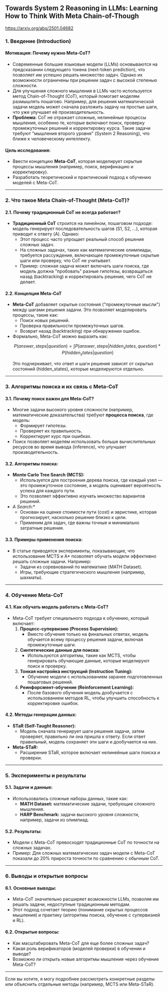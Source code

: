 ## **Towards System 2 Reasoning in LLMs: Learning How to Think With Meta Chain-of-Though**

https://arxiv.org/abs/2501.04682

### **1. Введение (Introduction)**

#### **Мотивация: Почему нужно Meta-CoT?**
- Современные большие языковые модели (LLMs) основываются на предсказании следующего токена (next-token prediction), что позволяет им успешно решать множество задач. Однако их возможности ограничены при решении задач с высокой степенью сложности.
- Для улучшения сложного мышления в LLMs часто используется метод Chain-of-Thought (CoT), который помогает моделям размышлять пошагово. Например, для решения математической задачи модель может сначала разложить задачу на простые шаги, что уже улучшает её производительность.
- **Проблема**: CoT не отражает сложные, нелинейные процессы мышления, особенно те, которые включают поиск, проверку промежуточных решений и корректировку курса. Такие задачи требуют "мышления второго уровня" (System 2 Reasoning), что ближе к человеческому интеллекту.

#### **Цель исследования:**
- Ввести концепцию **Meta-CoT**, которая моделирует скрытые процессы мышления (например, поиск, верификацию и корректировку).
- Разработать теоретический и практический подход к обучению моделей с Meta-CoT.

---

### **2. Что такое Meta Chain-of-Thought (Meta-CoT)?**

#### **2.1. Почему традиционный CoT не всегда работает?**
- **Традиционный CoT** строится на линейном, пошаговом подходе: модель генерирует последовательность шагов (S1, S2, ...), которая приводит к ответу (A). Однако:
  - Этот процесс часто упрощает реальный способ решения сложных задач.
  - На сложных задачах, таких как математические олимпиады, требуется рассуждение, включающее промежуточные скрытые шаги или проверку, что CoT не учитывает.
  - Пример: сложная задача может включать шаги поиска, где модель должна "пробовать" разные гипотезы, возвращаться назад (backtracking) и корректировать решения, чего CoT не делает.

#### **2.2. Концепция Meta-CoT**
- **Meta-CoT** добавляет скрытые состояния ("промежуточные мысли") между шагами решения задачи. Это позволяет моделировать процессы, такие как:
  - Поиск новых решений.
  - Проверка правильности промежуточных шагов.
  - Возврат назад (backtracking) при обнаружении ошибок.
- Формально, Meta-CoT можно выразить как:
  ```math
  P(answer, steps | question) = ∫ P(answer, steps | hidden_states, question) * P(hidden_states | question)
  ```
  Это подчеркивает, что ответ и шаги решения зависят от скрытых состояний (hidden_states), которые моделируются отдельно.

---

### **3. Алгоритмы поиска и их связь с Meta-CoT**

#### **3.1. Почему поиск важен для Meta-CoT?**
- Многие задачи высокого уровня сложности (например, математические доказательства) требуют **процесса поиска**, где модель:
  - Формирует гипотезы.
  - Проверяет их правильность.
  - Корректирует курс при ошибках.
- Поиск позволяет моделям использовать больше вычислительных ресурсов во время вывода (inference), что улучшает производительность.

#### **3.2. Алгоритмы поиска:**
- **Monte Carlo Tree Search (MCTS):**
  - Используется для построения дерева поиска, где каждый узел — это промежуточное состояние, а модель оценивает вероятность успеха для каждого пути.
  - Это позволяет эффективно изучать множество вариантов решений.
- **A* Search:**
  - Основан на оценке стоимости пути (cost) и эвристике, которая прогнозирует, насколько решение близко к цели.
  - Применим для задач, где важны точные и минимально затратные решения.

#### **3.3. Примеры применения поиска:**
- В статье приводятся эксперименты, показывающие, что использование MCTS и A* позволяет обучать модели эффективно решать сложные задачи. Например:
  - Задачи из соревнований по математике (MATH Dataset).
  - Игры, требующие стратегического мышления (например, шахматы).

---

### **4. Обучение Meta-CoT**

#### **4.1. Как обучать модель работать с Meta-CoT?**
- Meta-CoT требует специального подхода к обучению, который включает:
  1. **Процесс-супервизию (Process Supervision):**
     - Вместо обучения только на финальных ответах, модель обучается всему процессу решения задачи, включая промежуточные шаги.
  2. **Синтетические данные для поиска:**
     - Используются алгоритмы, такие как MCTS, чтобы генерировать обучающие данные, которые моделируют поиск и проверку.
  3. **Тонкая настройка инструкций (Instruction Tuning):**
     - Обучение модели с использованием заранее подготовленных пошаговых решений.
  4. **Реинфорсмент-обучение (Reinforcement Learning):**
     - После базового обучения модель дообучается с использованием методов RL, чтобы улучшить способность к корректировке ошибок.

#### **4.2. Методы генерации данных:**
- **STaR (Self-Taught Reasoner):**
  - Модель сначала генерирует шаги решения задачи, затем проверяет, правильно ли она пришла к ответу. Если ответ правильный, модель сохраняет эти шаги и дообучается на них.
- **Meta-STaR:**
  - Расширение STaR, которое включает нелинейные шаги поиска и проверки.

---

### **5. Эксперименты и результаты**

#### **5.1. Задачи и данные:**
- Использовались сложные наборы данных, такие как:
  - **MATH Dataset:** математические задачи, требующие сложного мышления.
  - **HARP Benchmark:** задачи высокого уровня сложности, например, задачи из олимпиад.

#### **5.2. Результаты:**
- Модели с Meta-CoT превосходят традиционные CoT по точности на сложных задачах.
- Пример: Для сложных математических задач модели с Meta-CoT показали до 20% прироста точности по сравнению с обычным CoT.

---

### **6. Выводы и открытые вопросы**

#### **6.1. Основные выводы:**
- Meta-CoT значительно расширяет возможности LLMs, позволяя им решать задачи, недоступные традиционным методам.
- Этот подход сочетает теорию (понимание скрытых процессов мышления) и практику (алгоритмы поиска, обучение с супервизией и RL).

#### **6.2. Открытые вопросы:**
- Как масштабировать Meta-CoT для еще более сложных задач?
- Какая роль верификаторов (моделей проверки) в обучении и выводе?
- Возможно ли открыть новые алгоритмы мышления через обучение Meta-CoT?

---

Если вы хотите, я могу подробнее рассмотреть конкретные разделы или объяснить отдельные методы (например, MCTS или Meta-STaR).
